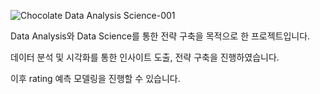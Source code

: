 ![Chocolate Data Analysis   Science-001](https://user-images.githubusercontent.com/89770691/155494064-92f547a8-2a9a-4993-9c8e-6806d611e4b7.png)

Data Analysis와 Data Science를 통한 전략 구축을 목적으로 한 프로젝트입니다.

데이터 분석 및 시각화를 통한 인사이트 도출, 전략 구축을 진행하였습니다.

이후 rating 예측 모델링을 진행할 수 있습니다.
